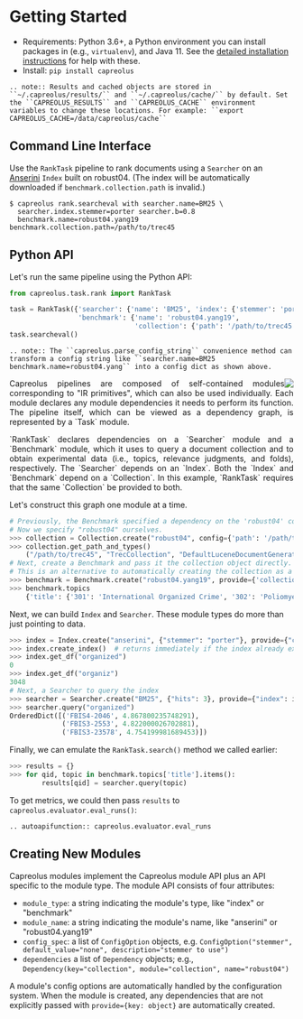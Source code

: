 # Getting Started

- Requirements: Python 3.6+, a Python environment you can install packages in (e.g., `virtualenv`), and Java 11. See the [detailed installation instructions](installation) for help with these.
- Install: `pip install capreolus`

```eval_rst
.. note:: Results and cached objects are stored in ``~/.capreolus/results/`` and ``~/.capreolus/cache/`` by default. Set the ``CAPREOLUS_RESULTS`` and ``CAPREOLUS_CACHE`` environment variables to change these locations. For example: ``export CAPREOLUS_CACHE=/data/capreolus/cache``
```

## Command Line Interface

Use the `RankTask` pipeline to rank documents using a `Searcher` on an [Anserini](https://anserini.io) `Index` built on robust04. (The index will be automatically downloaded if `benchmark.collection.path` is invalid.)
```
$ capreolus rank.searcheval with searcher.name=BM25 \
  searcher.index.stemmer=porter searcher.b=0.8
  benchmark.name=robust04.yang19 benchmark.collection.path=/path/to/trec45
```

## Python API

Let's run the same pipeline using the Python API:
```python
from capreolus.task.rank import RankTask

task = RankTask({'searcher': {'name': 'BM25', 'index': {'stemmer': 'porter'}, 'b': '0.8'},
                 'benchmark': {'name': 'robust04.yang19',
                               'collection': {'path': '/path/to/trec45'}}})
task.searcheval()
```

```eval_rst
.. note:: The ``capreolus.parse_config_string`` convenience method can transform a config string like ``searcher.name=BM25 benchmark.name=robust04.yang`` into a config dict as shown above.
```

<img style="float: right" src="_static/ranktask.png">


<p style="text-align: justify">
Capreolus pipelines are composed of self-contained modules corresponding to "IR primitives", which can also be used individually. Each module declares any module dependencies it needs to perform its function. The pipeline itself, which can be viewed as a dependency graph, is represented by a `Task` module.
</p>

<p style="text-align: justify">
`RankTask` declares dependencies on a `Searcher` module and a `Benchmark` module, which it uses to query a document collection and to obtain experimental data (i.e., topics, relevance judgments, and folds), respectively. The `Searcher` depends on an `Index`. Both the `Index` and `Benchmark` depend on a `Collection`. In this example, `RankTask` requires that the same `Collection` be provided to both.
</p>

Let's construct this graph one module at a time.
```python
# Previously, the Benchmark specified a dependency on the 'robust04' collection specifically.
# Now we specify "robust04" ourselves.
>>> collection = Collection.create("robust04", config={'path': '/path/to/trec45'})
>>> collection.get_path_and_types()
    ("/path/to/trec45", "TrecCollection", "DefaultLuceneDocumentGenerator")
# Next, create a Benchmark and pass it the collection object directly.
# This is an alternative to automatically creating the collection as a dependency.
>>> benchmark = Benchmark.create("robust04.yang19", provide={'collection': collection})
>>> benchmark.topics
    {'title': {'301': 'International Organized Crime', '302': 'Poliomyelitis and Post-Polio', ... }
```

Next, we can build `Index` and `Searcher`. These module types do more than just pointing to data.
```python
>>> index = Index.create("anserini", {"stemmer": "porter"}, provide={"collection": collection})
>>> index.create_index()  # returns immediately if the index already exists
>>> index.get_df("organized")
0
>>> index.get_df("organiz")
3048
# Next, a Searcher to query the index
>>> searcher = Searcher.create("BM25", {"hits": 3}, provide={"index": index})
>>> searcher.query("organized")
OrderedDict([('FBIS4-2046', 4.867800235748291),
             ('FBIS3-2553', 4.822000026702881),
             ('FBIS3-23578', 4.754199981689453)])
```

Finally, we can emulate the `RankTask.search()` method we called earlier:
```python
>>> results = {}
>>> for qid, topic in benchmark.topics['title'].items():
        results[qid] = searcher.query(topic)
```
To get metrics, we could then pass `results` to `capreolus.evaluator.eval_runs()`:
```eval_rst
.. autoapifunction:: capreolus.evaluator.eval_runs
```


## Creating New Modules

Capreolus modules implement the Capreolus module API plus an API specific to the module type.
The module API consists of four attributes:
- `module_type`: a string indicating the module's type, like "index" or "benchmark"
- `module_name`: a string indicating the module's name, like "anserini" or "robust04.yang19"
- `config_spec`: a list of `ConfigOption` objects, e.g. `ConfigOption("stemmer", default_value="none", description="stemmer to use")`
- `dependencies` a list of `Dependency` objects; e.g., `Dependency(key="collection", module="collection", name="robust04")`

A module's config options are automatically handled by the configuration system. When the module is created, any dependencies that are not explicitly passed with `provide={key: object}` are automatically created.

